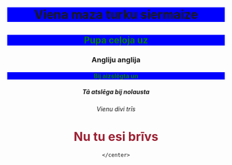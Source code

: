 <!DOCTYPE html>
<html>

<head>
</head>

<body>

  <center> 
  
<h1 style="background-color:blue;">Viena maza turku siermaize</h1>
<h2 style="color:green;background-color:blue;">Pupa ceļoja uz</h2>
<h3 style="text-align:centre;">Angliju anglija</h3>
<h4 style="color:green;background-color:blue;">Bij aizslēgta un</h4>
<h5>Tā atslēga bij nolausta</h5>
<h6>Vienu divi trīs</h6>
<h1 style="color:#9D2235">Nu tu esi brīvs</h1>

    </center>
    
</body>
</html>
